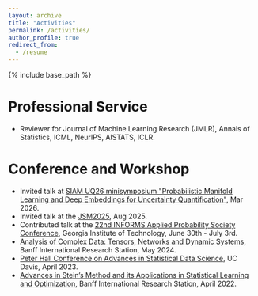 ```yaml
---
layout: archive
title: "Activities"
permalink: /activities/
author_profile: true
redirect_from:
  - /resume
---
```


{% include base_path %}

Professional Service
======
* Reviewer for Journal of Machine Learning Research (JMLR), Annals of Statistics, ICML, NeurIPS, AISTATS, ICLR.

Conference and Workshop
======
* Invited talk at [SIAM UQ26 minisymposium "Probabilistic Manifold Learning and Deep Embeddings for Uncertainty Quantification"](https://www.siam.org/conferences-events/siam-conferences/uq26/), Mar 2026.
* Invited talk at the [JSM2025](https://ww2.amstat.org/meetings/jsm/2025/), Aug 2025. 
* Contributed talk at the [22nd INFORMS Applied Probability Society Conference](https://informs-aps.isye.gatech.edu/program), Georgia Institute of Technology, June 30th - July 3rd.
* [Analysis of Complex Data: Tensors, Networks and Dynamic Systems](https://www.birs.ca/events/2024/5-day-workshops/24w5263), Banff International Research Station, May 2024.
* [Peter Hall Conference on Advances in Statistical Data Science](https://www.stat.ucdavis.edu/hallconference2023/index.php/), UC Davis, April 2023.
* [Advances in Stein’s Method and its Applications in Statistical Learning and Optimization](https://www.birs.ca/events/2022/5-day-workshops/22w5092/), Banff International Research Station, April 2022.



